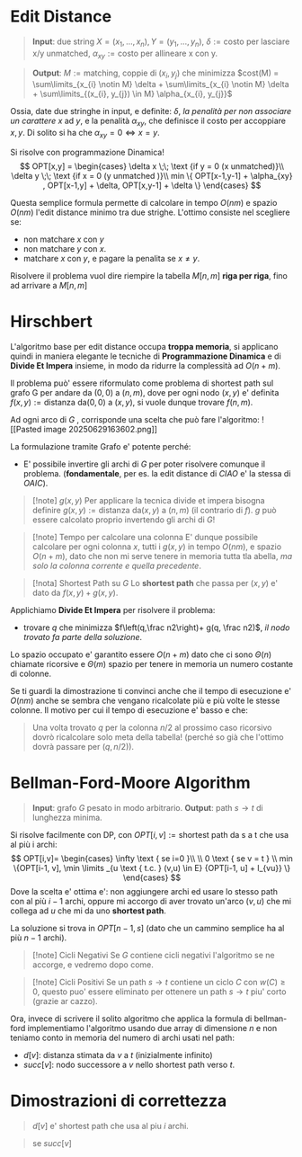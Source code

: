 # Edit Distance
> **Input**: due string $X=(x_{1}, ..., x_{n}), Y =(y_{1},...,y_{n})$, $\delta := \text{costo per lasciare x/y unmatched}$, $\alpha_{xy} := \text{costo per allineare x con y}$.

> **Output**: $M := \text{matching, coppie di} \; (x_{i}, y_j)$ che minimizza $cost(M) = \sum\limits_{x_{i} \notin M} \delta + \sum\limits_{x_{i} \notin M} \delta + \sum\limits_{(x_{i}, y_{j}) \in M} \alpha_{x_{i}, y_{j}}$

Ossia, date due stringhe in input, e definite: $\delta$, *la penalità per non associare un carattere* $x$ ad $y$, e la penalità $\alpha_{xy}$, che definisce il costo per accoppiare $x,y$. Di solito si ha che $\alpha_{xy} = 0 \iff x = y$.

Si risolve con programmazione Dinamica!
$$
OPT[x,y] =  \begin{cases}
\delta x \;\; \text {if y = 0 (x unmatched)}\\
\delta y \;\; \text {if x = 0 (y unmatched )}\\
min \{ OPT[x-1,y-1] + \alpha_{xy} , OPT[x-1,y] + \delta, OPT[x,y-1] + \delta \}
\end{cases}
$$

Questa semplice formula permette di calcolare in tempo $O(nm)$ e spazio $O(nm)$ l'edit distance minimo tra due strighe.
L'ottimo consiste nel scegliere se:
* non matchare $x$ con $y$
* non matchare $y$ con $x$.
* matchare $x$ con $y$, e pagare la penalita se $x \neq y$.

Risolvere il problema vuol dire riempire la tabella $M[n,m]$ **riga per riga**, fino ad arrivare a $M[n,m]$

# Hirschbert
L'algoritmo base per edit distance occupa **troppa memoria**, si applicano quindi in maniera elegante le tecniche di **Programmazione Dinamica** e di **Divide Et Impera** insieme, in modo da ridurre la complessità ad $O(n+m)$.

Il problema può' essere riformulato come problema di shortest path sul grafo G per andare da $(0,0) \text{ a } (n,m)$, dove per ogni nodo $(x,y)$  e' definita $f(x,y):= \text{distanza da} (0,0) \text{ a } (x,y)$, si vuole dunque trovare $f(n,m)$. 

Ad ogni arco di $G$ , corrisponde una scelta che può fare l'algoritmo: 
![[Pasted image 20250629163602.png]]

La formulazione tramite Grafo e' potente perché:
* E' possibile invertire gli archi di $G$ per poter risolvere comunque il problema. (**fondamentale**, per es. la edit distance di $CIAO$ e' la stessa di $OAIC$).

>[!note] $g(x,y)$
>Per applicare la tecnica divide et impera bisogna definire $g(x,y):= \text{distanza da} (x,y) \text{ a } (n,m)$ (il contrario di $f$). $g$ può essere calcolato proprio invertendo gli archi di $G$!

> [!note] Tempo per calcolare una colonna 
> E' dunque possibile calcolare per ogni colonna $x$, tutti i $g(x,y)$ in tempo $O(nm)$, e spazio $O(n+m)$, dato che non mi serve tenere in memoria tutta tla abella, *ma solo la colonna corrente e quella precedente*.

>[!nota] Shortest Path su $G$
> Lo **shortest path** che passa per $(x,y)$ e' dato da $f(x,y) + g(x,y)$.

Applichiamo **Divide Et Impera** per risolvere il problema:
* trovare $q$ che minimizza $f\left(q,\frac n2\right)+ g(q, \frac n2)$, *il nodo trovato fa parte della soluzione*.

Lo spazio occupato e' garantito essere $O(n+m)$ dato che ci sono $\Theta(n)$ chiamate ricorsive e $\Theta(m)$ spazio per tenere in memoria un numero costante di colonne.

Se ti guardi la dimostrazione ti convinci anche che il tempo di esecuzione e' $O(nm)$ anche se sembra che vengano ricalcolate più e più volte le stesse colonne. Il motivo per cui il tempo di esecuzione e' basso e che:

> Una volta trovato $q$ per la colonna $n/2$ al prossimo caso ricorsivo dovrò ricalcolare solo meta della tabella! (perché so già che l'ottimo dovrà passare per $(q,n/2)$).

# Bellman-Ford-Moore Algorithm
> **Input**: grafo $G$ pesato in modo arbitrario.
> **Output**: path $s\to t$ di lunghezza minima.

Si risolve facilmente con DP, con $OPT[i,v] := \text {shortest path da s a t che usa al più i archi}$:
$$
OPT[i,v]= \begin{cases}
\infty \text { se i=0 }\\ \\
0 \text { se v = t } \\
min \{OPT[i-1, v], \min \limits _{u \text { t.c. } (v,u) \in E} {OPT[i-1, u] + l_{vu}} \}
\end{cases}
$$
Dove la scelta e' ottima e': non aggiungere archi ed usare lo stesso path con al più $i-1$ archi, oppure mi accorgo di aver trovato un'arco $(v,u)$ che mi collega ad $u$ che mi da uno **shortest path**.

La soluzione si trova in $OPT[n-1,s]$ (dato che un cammino semplice ha al più $n-1$ archi).

> [!note] Cicli Negativi
> Se $G$ contiene cicli negativi l'algoritmo se ne accorge, e vedremo dopo come.

>[!note] Cicli Positivi
> Se un path $s \to t$ contiene un ciclo $C$ con $w(C) \geq 0$, questo puo' essere eliminato per ottenere un path $s \to t$ piu' corto (grazie ar cazzo).

Ora, invece di scrivere il solito algoritmo che applica la formula di $\text{bellman-ford}$ implementiamo l'algoritmo usando due array di dimensione $n$ e non teniamo conto in memoria del numero di archi usati nel path:
* $d[v]$: distanza stimata da $v$ a $t$ (inizialmente infinito)
* $succ[v]$: nodo successore a $v$ nello shortest path verso $t$.
# Dimostrazioni di correttezza
> $d[v]$ e' shortest path che usa al piu $i$ archi.

> se $succ[v]$ 















